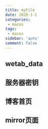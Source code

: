 ```yaml
---
title: myFile
date: 2020-1-1
categories: 
 - macos
tags: 
 - macos
sidebar: 'auto'
comment: false
---
```


## wetab_data

## 服务器密钥

## 博客首页

## mirror页面
